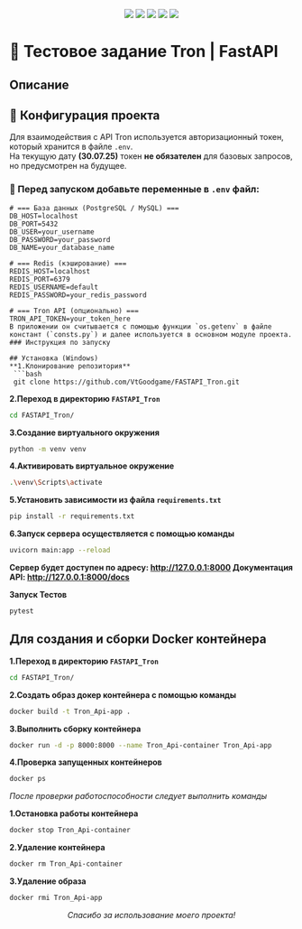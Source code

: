 <!--
  ╔════╗ ╔═══╗ ╔═══╗   ╔════╗       🚀 FASTAPI_Tron
  ║    ║ ║   ║ ║   ║   ║    ║       🔗 Интеграция с Tron API
  ╠══╦═╝ ║ ═╦╝ ║ ═╦╝   ║ ═╦═╝
  ║  ╚╗  ║  ║  ║  ║    ║  ║         💡 FastAPI • Docker • Redis
  ╚═══╝  ╚══╝  ╚══╝    ╚══╝
-->

<p align="center">
  <img src="https://img.shields.io/badge/Python-3.12-blue?style=for-the-badge&logo=python"/>
  <img src="https://img.shields.io/badge/FastAPI-0.100-green?style=for-the-badge&logo=fastapi"/>
  <img src="https://img.shields.io/badge/Tron-Protocol-blue?style=for-the-badge&logo=tron"/>
  <img src="https://img.shields.io/badge/Redis-database-red?style=for-the-badge&logo=redis&logoColor=white"/>
  <img src="https://img.shields.io/badge/Docker-container-2496ED?style=for-the-badge&logo=docker"/>
</p>

# 🚀 Тестовое задание Tron | FastAPI

## Описание
## 📝 Конфигурация проекта

Для взаимодействия с API Tron используется авторизационный токен, который хранится в файле `.env`.  
На текущую дату **(30.07.25)** токен **не обязателен** для базовых запросов, но предусмотрен на будущее.

### 🔐 Перед запуском добавьте переменные в `.env` файл:

```env
# === База данных (PostgreSQL / MySQL) ===
DB_HOST=localhost
DB_PORT=5432
DB_USER=your_username
DB_PASSWORD=your_password
DB_NAME=your_database_name

# === Redis (кэширование) ===
REDIS_HOST=localhost
REDIS_PORT=6379
REDIS_USERNAME=default
REDIS_PASSWORD=your_redis_password

# === Tron API (опционально) ===
TRON_API_TOKEN=your_token_here
В приложении он считывается с помощью функции `os.getenv` в файле констант (`consts.py`) и далее используется в основном модуле проекта.
### Инструкция по запуску

## Установка (Windows)
**1.Клонирование репозитория**
 ```bash
 git clone https://github.com/VtGoodgame/FASTAPI_Tron.git
 ```
**2.Переход в директорию `FASTAPI_Tron`**
 ```bash
 cd FASTAPI_Tron/
```
**3.Создание виртуального окружения**
 ```bash
python -m venv venv
```
**4.Активировать виртуальное окружение**
 ```bash
 .\venv\Scripts\activate
```
**5.Установить зависимости из файла `requirements.txt`**
 ```bash
pip install -r requirements.txt
```
**6.Запуск сервера осуществляется с помощью команды**
 ```bash
 uvicorn main:app --reload
```
**Сервер будет доступен по адресу: http://127.0.0.1:8000
  Документация API: http://127.0.0.1:8000/docs**

**Запуск Тестов**
```bash
pytest
```

## Для создания и сборки Docker контейнера 

**1.Переход в директорию `FASTAPI_Tron`**
 ```bash
 cd FASTAPI_Tron/
```
**2.Создать образ докер контейнера с помощью команды**
 ```bash
 docker build -t Tron_Api-app .
```
**3.Выполнить сборку контейнера**
 ```bash
 docker run -d -p 8000:8000 --name Tron_Api-container Tron_Api-app
```
**4.Проверка запущенных контейнеров**
 ```bash
 docker ps
```

_После проверки работоспособности следует выполнить команды_

**1.Остановка работы контейнера**
  ```bash
 docker stop Tron_Api-container
```
**2.Удаление контейнера**
 ```bash
 docker rm Tron_Api-container
```
**3.Удаление образа**
 ```bash
 docker rmi Tron_Api-app
```

<p align="center"><i>Спасибо за использование моего проекта!</i></p>

